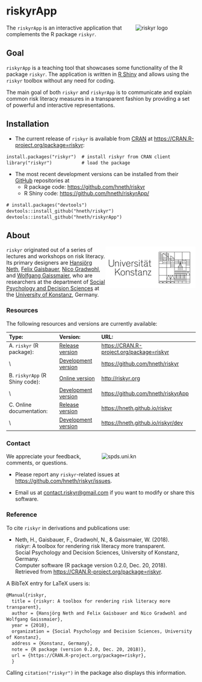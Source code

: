 # riskyrApp

<!-- riskyr logo: -->  

<a href = "https://github.com/hneth/riskyr">
<img src = "../www/riskyr_cube_s.png" alt = "riskyr logo" title = "riskyr" width = "160px" align = "right" style = "float:right; border:30; width:160px;"/>
</a>

The `riskyrApp` is an interactive application that complements the R package `riskyr`. 


## Goal

`riskyrApp` is a teaching tool that showcases some functionality of the R package `riskyr`. 
The application is written in [R Shiny](https://shiny.rstudio.com/) and allows using the `riskyr` toolbox without any need for coding.

The main goal of both `riskyr` and `riskyrApp` is to communicate and explain common risk literacy measures in a transparent fashion by providing a set of powerful and interactive representations. 


## Installation

- The current release of `riskyr` is available from [CRAN](https://CRAN.R-project.org/) at <https://CRAN.R-project.org/package=riskyr>: 

```{r}
install.packages("riskyr")  # install riskyr from CRAN client
library("riskyr")           # load the package
```

- The most recent development versions can be installed from their [GitHub](https://github.com) repositories at 
    - R package code: <https://github.com/hneth/riskyr>
    - R Shiny code:   <https://github.com/hneth/riskyrApp/>

```{r}
# install.packages("devtools")
devtools::install_github("hneth/riskyr")
devtools::install_github("hneth/riskyrApp")
```

## About

<!-- uni.kn logo and link to SPDS: -->  
<!-- ![](./www/uniKn_logo.png) --> 
<a href="https://www.spds.uni-konstanz.de/">
<!--<img src = "./www/uniKn_logo.png" alt = "spds.uni.kn" style = "width: 300px; float: right; border:20;"/> --> 
<img src = "./www/uniKn_logo_s.png" alt = "spds.uni.kn" align = "right" style = "float: right; border:40;"/>
</a>

`riskyr` originated out of a series of lectures and workshops on risk literacy. 
Its primary designers are 
[Hansjörg Neth](https://www.spds.uni-konstanz.de/hans-neth), 
[Felix Gaisbauer](https://www.spds.uni-konstanz.de/felix-gaisbauer), 
[Nico Gradwohl](https://www.spds.uni-konstanz.de/nico-gradwohl), and 
[Wolfgang Gaissmaier](https://www.spds.uni-konstanz.de/prof-dr-wolfgang-gaissmaier), 
who are researchers at the department of 
[Social Psychology and Decision Sciences](https://www.spds.uni-konstanz.de) at the 
[University of Konstanz](https://www.uni-konstanz.de/en/), Germany. 


### Resources

The following resources and versions are currently available:

Type:                | Version:           | URL:                     |        
:------------------- |:-------------------|:-------------------------|
A. `riskyr` (R package): | [Release version](https://CRAN.R-project.org/package=riskyr) | <https://CRAN.R-project.org/package=riskyr> |
\                    | [Development version](https://github.com/hneth/riskyr)           | <https://github.com/hneth/riskyr> | 
B. `riskyrApp` (R Shiny code): | [Online version](http://riskyr.org)       | <http://riskyr.org> | 
\              | [Development version](https://github.com/hneth/riskyrApp) | <https://github.com/hneth/riskyrApp> | 
C. Online documentation: | [Release version](https://hneth.github.io/riskyr)         | <https://hneth.github.io/riskyr> | 
\                        | [Development version](https://hneth.github.io/riskyr/dev) | <https://hneth.github.io/riskyr/dev> | 


### Contact

<!-- uni.kn logo and link to SPDS: -->  

<a href="https://www.spds.uni-konstanz.de/">
<img src = "../www/uniKn_logo_s.png" alt = "spds.uni.kn" align = "right" width = "250" style = "width: 250px; float: right; border:30;"/>
</a>

We appreciate your feedback, comments, or questions. 

- Please report any `riskyr`-related issues at <https://github.com/hneth/riskyr/issues>. 

- Email us at <contact.riskyr@gmail.com> if you want to modify or share this software. 


### Reference

To cite `riskyr` in derivations and publications use:

-  Neth, H., Gaisbauer, F., Gradwohl, N., & Gaissmaier, W. (2018).    
    riskyr: A toolbox for rendering risk literacy more transparent.    
    Social Psychology and Decision Sciences, University of Konstanz, Germany.    
    Computer software (R package version 0.2.0, Dec. 20, 2018).    
    Retrieved from <https://CRAN.R-project.org/package=riskyr>.   

A BibTeX entry for LaTeX users is: 

    @Manual{riskyr,
      title = {riskyr: A toolbox for rendering risk literacy more transparent},
      author = {Hansjörg Neth and Felix Gaisbauer and Nico Gradwohl and Wolfgang Gaissmaier},
      year = {2018},
      organization = {Social Psychology and Decision Sciences, University of Konstanz},
      address = {Konstanz, Germany},
      note = {R package (version 0.2.0, Dec. 20, 2018)},
      url = {https://CRAN.R-project.org/package=riskyr},
      }    
    
Calling `citation("riskyr")` in the package also displays this information.

<!-- eof. --> 
